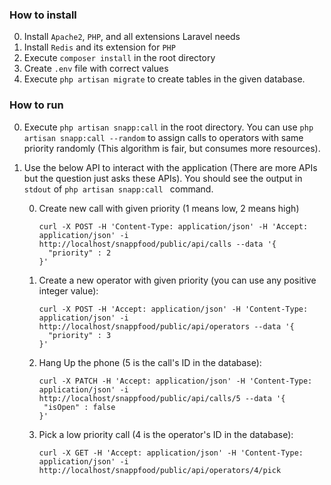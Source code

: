 ### How to install

0. Install `Apache2`, `PHP`, and all extensions Laravel needs
0. Install `Redis` and its extension for `PHP`
0. Execute `composer install` in the root directory
0. Create `.env` file with correct values
0. Execute `php artisan migrate` to create tables in the given database.

### How to run
0. Execute `php artisan snapp:call` in the root directory. You can use `php artisan snapp:call --random` to assign calls to operators with same priority randomly (This algorithm is fair, but consumes more resources).
0. Use the below API to interact with the application (There are more APIs but the question just asks these APIs). You should see the output in `stdout` of `php artisan snapp:call
` command. 

    0. Create new call with given priority (1 means low, 2 means high)
        ```
        curl -X POST -H 'Content-Type: application/json' -H 'Accept: application/json' -i http://localhost/snappfood/public/api/calls --data '{
          "priority" : 2
        }'
        ```
       
   0. Create a new operator with given priority (you can use any positive integer value):
       ```
       curl -X POST -H 'Accept: application/json' -H 'Content-Type: application/json' -i http://localhost/snappfood/public/api/operators --data '{
         "priority" : 3
       }'
       ```
      
   0. Hang Up the phone (5 is the call's ID in the database):
       ```
       curl -X PATCH -H 'Accept: application/json' -H 'Content-Type: application/json' -i http://localhost/snappfood/public/api/calls/5 --data '{
        "isOpen" : false
       }'
       ```
      
   0. Pick a low priority call (4 is the operator's ID in the database): 
       ```
       curl -X GET -H 'Accept: application/json' -H 'Content-Type: application/json' -i http://localhost/snappfood/public/api/operators/4/pick
       ```
